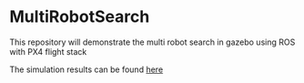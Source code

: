 # MultiRobotSearch
This repository will demonstrate the multi robot search in gazebo using ROS with PX4 flight stack

The simulation results can be found [here](https://drive.google.com/drive/folders/1RFUDdOBMhYwnv210WeDWbR16uNt3vebh?usp=sharing)
